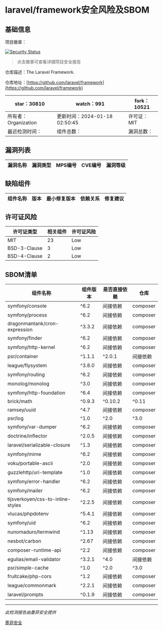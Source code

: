 # laravel/framework安全风险及SBOM

## 基础信息

项目徽章：

[![Security Status](https://www.murphysec.com/platform3/v31/badge/1747698013677690880.svg)](https://www.murphysec.com/console/report/1694415317542723584/1747698013677690880)

> 点击徽章可查看详细项目安全报告

仓库描述：The Laravel Framework.

仓库地址：[https://github.com/laravel/framework](https://github.com/laravel/framework)

| star：30810 | watch：991 | fork：10521 |
| ----------- | -------------- | ------------ |
| 所有者：Organization | 更新时间：2024-01-18 02:50:45 | 许可证：MIT |
| 最近检测时间： | 组件总数： | 漏洞总数： |




## 漏洞列表

| 漏洞名称 | 漏洞类型 | MPS编号 | CVE编号 | 漏洞等级 |
| ------- | ------ | ------- | ------ | ----- |





## 缺陷组件

| 组件名称 | 版本 | 最小修复版本 | 依赖关系 | 修复建议 |
| -------- | ---- | ------------ | -------- | -------- |





## 许可证风险

| 许可证类型 | 相关组件 | 许可证风险 |
| ---------- | -------- | ---------- |
|MIT|23|Low|
|BSD-3-Clause|3|Low|
|BSD-4-Clause|2|Low|




## SBOM清单

| 组件名称 | 组件版本 | 是否直接依赖 | 仓库 |
| -------- | -------- | ------------ | ---- |
|symfony/console|^6.2|间接依赖|composer|
|symfony/process|^6.2|间接依赖|composer|
|dragonmantank/cron-expression|^3.3.2|间接依赖|composer|
|symfony/finder|^6.2|间接依赖|composer|
|symfony/http-kernel|^6.2|间接依赖|composer|
|psr/container|^1.1.1|^2.0.1|间接依赖|composer|
|league/flysystem|^3.8.0|间接依赖|composer|
|symfony/routing|^6.2|间接依赖|composer|
|monolog/monolog|^3.0|间接依赖|composer|
|symfony/http-foundation|^6.4|间接依赖|composer|
|brick/math|^0.9.3|^0.10.2|^0.11|间接依赖|composer|
|ramsey/uuid|^4.7|间接依赖|composer|
|psr/log|^1.0|^2.0|^3.0|间接依赖|composer|
|symfony/var-dumper|^6.2|间接依赖|composer|
|doctrine/inflector|^2.0.5|间接依赖|composer|
|laravel/serializable-closure|^1.3|间接依赖|composer|
|symfony/mime|^6.2|间接依赖|composer|
|voku/portable-ascii|^2.0|间接依赖|composer|
|guzzlehttp/uri-template|^1.0|间接依赖|composer|
|symfony/error-handler|^6.2|间接依赖|composer|
|symfony/mailer|^6.2|间接依赖|composer|
|tijsverkoyen/css-to-inline-styles|^2.2.5|间接依赖|composer|
|vlucas/phpdotenv|^5.4.1|间接依赖|composer|
|symfony/uid|^6.2|间接依赖|composer|
|nunomaduro/termwind|^1.13|间接依赖|composer|
|nesbot/carbon|^2.67|间接依赖|composer|
|composer-runtime-api|^2.2|间接依赖|composer|
|egulias/email-validator|^3.2.1|^4.0|间接依赖|composer|
|psr/simple-cache|^1.0|^2.0|^3.0|间接依赖|composer|
|fruitcake/php-cors|^1.2|间接依赖|composer|
|league/commonmark|^2.2.1|间接依赖|composer|
|laravel/prompts|^0.1.9|间接依赖|composer|


------

*此检测报告由墨菲安全提供*

[墨菲安全](www.murphysec.com)